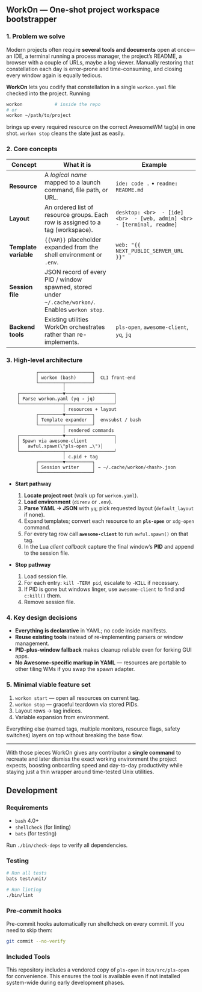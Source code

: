 ## **WorkOn — One-shot project workspace bootstrapper**

### 1. Problem we solve

Modern projects often require **several tools and documents** open at once—
an IDE, a terminal running a process manager, the project’s README, a browser with a couple of URLs, maybe a log viewer.
Manually restoring that constellation each day is error-prone and time-consuming, and closing every window again is equally tedious.

**WorkOn** lets you codify that constellation in a single `workon.yaml` file checked into the project.
Running

```bash
workon            # inside the repo
# or
workon ~/path/to/project
```

brings up every required resource on the correct AwesomeWM tag(s) in one shot.
`workon stop` cleans the slate just as easily.

### 2. Core concepts

| Concept               | What it is                                                                                         | Example                                                                  |
| --------------------- | -------------------------------------------------------------------------------------------------- | ------------------------------------------------------------------------ |
| **Resource**          | A *logical name* mapped to a launch command, file path, or URL.                                    | `ide: code .`  •  `readme: README.md`                                    |
| **Layout**            | An ordered list of resource groups. Each row is assigned to a tag (workspace).                     | `desktop: <br>  - [ide] <br>  - [web, admin] <br>  - [terminal, readme]` |
| **Template variable** | `{{VAR}}` placeholder expanded from the shell environment or `.env`.                               | `web: "{{ NEXT_PUBLIC_SERVER_URL }}"`                                    |
| **Session file**      | JSON record of every PID / window spawned, stored under `~/.cache/workon/`. Enables `workon stop`. |                                                                          |
| **Backend tools**     | Existing utilities WorkOn orchestrates rather than re-implements.                                  | `pls-open`, `awesome-client`, `yq`, `jq`                            |

### 3. High-level architecture

```
           ┌────────────────────┐
           │ workon (bash)      │  CLI front-end
           └─────────┬──────────┘
                     │
    ┌────────────────▼──────────────────┐
    │ Parse workon.yaml (yq → jq)       │
    └────────────────┬──────────────────┘
                     │ resources + layout
           ┌─────────▼──────────┐
           │ Template expander  │  envsubst / bash
           └─────────┬──────────┘
                     │ rendered commands
    ┌────────────────▼──────────────────┐
    │ Spawn via awesome-client          │
    │   awful.spawn(\"pls-open …\")│
    └────────────────┬──────────────────┘
                     │ c.pid + tag
           ┌─────────▼──────────┐
           │ Session writer     │ → ~/.cache/workon/<hash>.json
           └────────────────────┘
```

* **Start pathway**

  1. **Locate project root** (walk up for `workon.yaml`).
  2. **Load environment** (`direnv` or `.env`).
  3. **Parse YAML → JSON** with `yq`; pick requested layout (`default_layout` if none).
  4. Expand templates; convert each resource to an **`pls-open`** or `xdg-open` command.
  5. For every tag row call **`awesome-client`** to run `awful.spawn()` on that tag.
  6. In the Lua *client callback* capture the final window’s **PID** and append to the session file.

* **Stop pathway**

  1. Load session file.
  2. For each entry: `kill -TERM pid`, escalate to `-KILL` if necessary.
  3. If PID is gone but windows linger, use `awesome-client` to find and `c:kill()` them.
  4. Remove session file.

### 4. Key design decisions

* **Everything is declarative** in YAML; no code inside manifests.
* **Reuse existing tools** instead of re-implementing parsers or window management.
* **PID-plus-window fallback** makes cleanup reliable even for forking GUI apps.
* **No Awesome-specific markup in YAML** — resources are portable to other tiling WMs if you swap the spawn adapter.

### 5. Minimal viable feature set

1. `workon start` — open all resources on current tag.
2. `workon stop` — graceful teardown via stored PIDs.
3. Layout rows → tag indices.
4. Variable expansion from environment.

Everything else (named tags, multiple monitors, resource flags, safety switches) layers on top without breaking the base flow.

---

With those pieces WorkOn gives any contributor a **single command** to recreate and later dismiss the exact working environment the project expects, boosting onboarding speed and day-to-day productivity while staying just a thin wrapper around time-tested Unix utilities.

## Development

### Requirements

- `bash` 4.0+
- `shellcheck` (for linting)
- `bats` (for testing)

Run `./bin/check-deps` to verify all dependencies.

### Testing

```bash
# Run all tests
bats test/unit/

# Run linting
./bin/lint
```

### Pre-commit hooks

Pre-commit hooks automatically run shellcheck on every commit. If you need to skip them:

```bash
git commit --no-verify
```

### Included Tools

This repository includes a vendored copy of `pls-open` in `bin/src/pls-open` for convenience. This ensures the tool is available even if not installed system-wide during early development phases.

